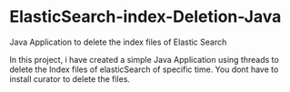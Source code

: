 # ElasticSearch-index-Deletion-Java
Java Application to delete the index files of Elastic Search

In this project, i have created a simple Java Application using threads to delete the Index files of elasticSearch of specific time. You dont have to install curator to delete the files.